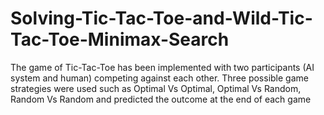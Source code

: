 # Solving-Tic-Tac-Toe-and-Wild-Tic-Tac-Toe-Minimax-Search
The game of Tic-Tac-Toe has been implemented with two participants (AI system and human) competing against each other. Three possible game strategies were used such as Optimal Vs Optimal, Optimal Vs Random, Random Vs Random and predicted the outcome at the end of each game
